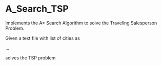 # A_Search_TSP
Implements the A* Search Algorithm to solve the Traveling Salesperson Problem.

Given a text file with list of cities as

<number of cities>
<city name 1> <x position> <y position>
<city name 2> <x position> <y position> 
...
  
solves the TSP problem

